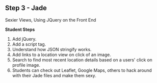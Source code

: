 ## Step 3 - Jade

Sexier Views, Using JQuery on the Front End

__Student Steps__

1. Add jQuery.
2. Add a script tag.
3. Understand how JSON stringify works.
4. Add links to a location view on click of an image.
5. Search to find most recent location details based on a users' click on profile image.
6. Students can check out Leaflet, Google Maps, others to hack around with their Jade files and make them sexy.